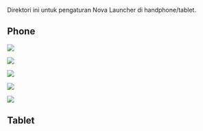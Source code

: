 Direktori ini untuk pengaturan Nova Launcher di handphone/tablet.

## Phone

![](phone_1.png)

![](phone_2.png)

![](phone_3.png)

![](phone_4.png)

![](phone_5.png)

## Tablet
